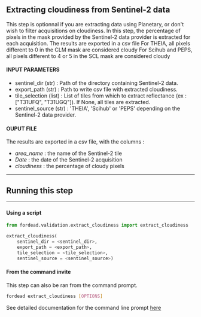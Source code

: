 ## Extracting cloudiness from Sentinel-2 data

This step is optionnal if you are extracting data using Planetary, or don't wish to filter acquisitions on cloudiness.
In this step, the percentage of pixels in the mask provided by the Sentinel-2 data provider is extracted for each acquisition.
The results are exported in a csv file
For THEIA, all pixels different to 0 in the CLM mask are considered cloudy
For Scihub and PEPS, all pixels different to 4 or 5 in the SCL mask are considered cloudy

#### INPUT PARAMETERS

- sentinel_dir (str) : Path of the directory containing Sentinel-2 data.
- export_path (str) : Path to write csv file with extracted cloudiness.
- tile_selection (list) : List of tiles from which to extract reflectance (ex : ["T31UFQ", "T31UGQ"]). If None, all tiles are extracted.
- sentinel_source (str) : 'THEIA', 'Scihub' or 'PEPS' depending on the Sentinel-2 data provider.


#### OUPUT FILE

The results are exported in a csv file, with the columns :
- *area_name* : the name of the Sentinel-2 tile
- *Date* : the date of the Sentinel-2 acquisition
- *cloudiness* : the percentage of cloudy pixels

----------
## Running this step
----------

#### Using a script

```python
from fordead.validation.extract_cloudiness import extract_cloudiness

extract_cloudiness(
	sentinel_dir = <sentinel_dir>, 
	export_path = <export_path>,
	tile_selection = <tile_selection>,
	sentinel_source = <sentinel_source>)
```

#### From the command invite

This step can also be ran from the command prompt. 
```bash
fordead extract_cloudiness [OPTIONS]
```
See detailed documentation for the command line prompt [here](../../../cli.md#fordead-extract_cloudiness)
